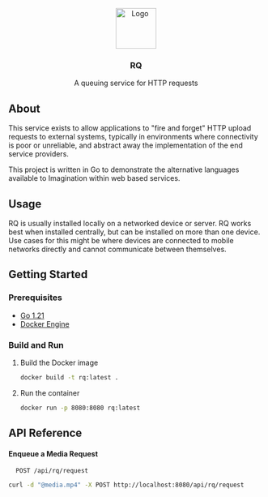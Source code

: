 <a name="readme-top"></a>
<div align="center">

  <a href="https://github.com/imagination-it/rq">
    <img src="https://tech-studio-assets.s3.eu-west-1.amazonaws.com/rq/icon.png" alt="Logo" width="80" height="80">
  </a>
<h3>RQ</h3>
A queuing service for HTTP requests
</div>



## About
This service exists to allow applications to "fire and forget" HTTP upload requests to external systems, typically in environments where connectivity is poor or unreliable, and abstract away the implementation of the end service providers.

This project is written in Go to demonstrate the alternative languages available to Imagination within web based services.

## Usage
RQ is usually installed locally on a networked device or server. RQ works best when installed centrally, but can be installed on more than one device. Use cases for this might be where devices are connected to mobile networks directly and cannot communicate between themselves.

## Getting Started


### Prerequisites

* [Go 1.21](https://go.dev/doc/install)
* [Docker Engine](https://docs.docker.com/engine/install/)

### Build and Run

1. Build the Docker image
   ```sh
   docker build -t rq:latest .
   ```
2. Run the container
   ```sh
   docker run -p 8080:8080 rq:latest 
   ```

## API Reference

#### Enqueue a Media Request

```http
  POST /api/rq/request
```
```sh
curl -d "@media.mp4" -X POST http://localhost:8080/api/rq/request
```